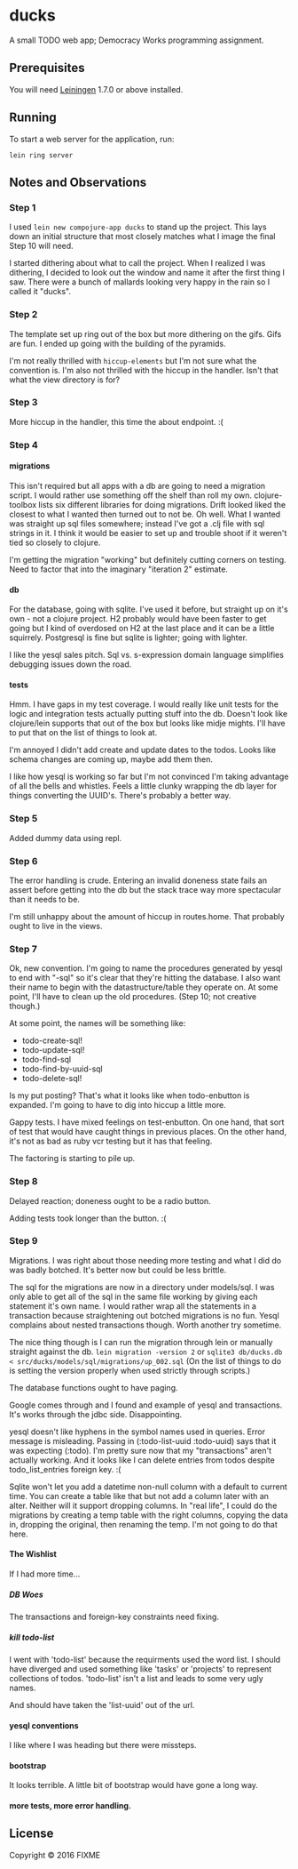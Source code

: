 # ducks

A small TODO web app; Democracy Works programming assignment.

## Prerequisites

You will need [Leiningen][1] 1.7.0 or above installed.

[1]: https://github.com/technomancy/leiningen

## Running

To start a web server for the application, run:

    lein ring server

## Notes and Observations

### Step 1

I used `lein new compojure-app ducks` to stand up the project.  This
lays down an initial structure that most closely matches what I image the
final Step 10 will need.

I started dithering about what to call the project.  When I realized I
was dithering, I decided to look out the window and name it after the
first thing I saw.  There were a bunch of mallards looking very happy
in the rain so I called it "ducks".

### Step 2

The template set up ring out of the box but more dithering on the
gifs.  Gifs are fun.  I ended up going with the building of the
pyramids.

I'm not really thrilled with `hiccup-elements` but I'm not sure what
the convention is.  I'm also not thrilled with the hiccup in the
handler.  Isn't that what the view directory is for?

### Step 3

More hiccup in the handler, this time the about endpoint.  :(

### Step 4

#### migrations

This isn't required but all apps with a db are going to need a
migration script.  I would rather use something off the shelf than
roll my own.  clojure-toolbox lists six different libraries for doing
migrations.  Drift looked liked the closest to what I wanted then
turned out to not be.  Oh well.  What I wanted was straight up sql
files somewhere; instead I've got a .clj file with sql strings in it.
I think it would be easier to set up and trouble shoot if it weren't
tied so closely to clojure.

I'm getting the migration "working" but definitely cutting corners on
testing.  Need to factor that into the imaginary "iteration 2"
estimate.

#### db

For the database, going with sqlite.  I've used it before, but
straight up on it's own - not a clojure project.  H2 probably would
have been faster to get going but I kind of overdosed on H2 at the
last place and it can be a little squirrely.  Postgresql is fine but
sqlite is lighter; going with lighter.

I like the yesql sales pitch.  Sql vs. s-expression domain language
simplifies debugging issues down the road.

#### tests

Hmm.  I have gaps in my test coverage.  I would really like unit tests
for the logic and integration tests actually putting stuff into the
db.  Doesn't look like clojure/lein supports that out of the box but
looks like midje mights.  I'll have to put that on the list of things
to look at.

I'm annoyed I didn't add create and update dates to the todos.  Looks
like schema changes are coming up, maybe add them then.

I like how yesql is working so far but I'm not convinced I'm taking
advantage of all the bells and whistles.  Feels a little clunky
wrapping the db layer for things converting the UUID's.  There's
probably a better way.

### Step 5

Added dummy data using repl.

### Step 6

The error handling is crude.  Entering an invalid doneness state fails
an assert before getting into the db but the stack trace way more
spectacular than it needs to be.

I'm still unhappy about the amount of hiccup in routes.home.  That
probably ought to live in the views.

### Step 7

Ok, new convention.  I'm going to name the procedures generated by
yesql to end with "-sql" so it's clear that they're hitting the
database.  I also want their name to begin with the
datastructure/table they operate on.  At some point, I'll have to
clean up the old procedures.  (Step 10; not creative though.)

At some point, the names will be something like:
+ todo-create-sql!
+ todo-update-sql!
+ todo-find-sql
+ todo-find-by-uuid-sql
+ todo-delete-sql!

Is my put posting?  That's what it looks like when todo-enbutton is
expanded.  I'm going to have to dig into hiccup a little more.

Gappy tests.  I have mixed feelings on test-enbutton.  On one hand,
that sort of test that would have caught things in previous places.
On the other hand, it's not as bad as ruby vcr testing but it has that
feeling.

The factoring is starting to pile up.

### Step 8

Delayed reaction; doneness ought to be a radio button.

Adding tests took longer than the button.  :(

### Step 9

Migrations.  I was right about those needing more testing and what I
did do was badly botched.  It's better now but could be less brittle.

The sql for the migrations are now in a directory under models/sql.  I
was only able to get all of the sql in the same file working by
giving each statement it's own name.  I would rather wrap all the
statements in a transaction because straightening out botched
migrations is no fun.  Yesql complains about nested transactions
though.  Worth another try sometime.

The nice thing though is I can run the migration through lein or
manually straight against the db.
`lein migration -version 2` or
`sqlite3 db/ducks.db  < src/ducks/models/sql/migrations/up_002.sql`
(On the list of things to do is setting the version properly when used
strictly through scripts.)

The database functions ought to have paging.

Google comes through and I found and example of yesql and
transactions.  It's works through the jdbc side.  Disappointing.

yesql doesn't like hyphens in the symbol names used in queries.  Error
message is misleading.  Passing in (:todo-list-uuid :todo-uuid)
says that it was expecting (:todo).  I'm pretty sure now that my
"transactions" aren't actually working.  And it looks like I can
delete entries from todos despite todo_list_entries foreign key.  :(

Sqlite won't let you add a datetime non-null column with a default to
current time.  You can create a table like that but not add a column
later with an alter.  Neither will it support dropping columns.  In
"real life", I could do the migrations by creating a temp table with
the right columns, copying the data in, dropping the original, then
renaming the temp.  I'm not going to do that here.

#### The Wishlist

If I had more time...

#####  DB Woes

The transactions and foreign-key constraints need fixing.

##### kill todo-list

I went with 'todo-list' because the requirments used the word list.  I
should have diverged and used something like 'tasks' or 'projects' to
represent collections of todos.  'todo-list' isn't a list and leads to
some very ugly names.

And should have taken the 'list-uuid' out of the url.

#### yesql conventions

I like where I was heading but there were missteps.

#### bootstrap

It looks terrible.  A little bit of bootstrap would have gone a long way.

#### more tests, more error handling.




## License

Copyright © 2016 FIXME
